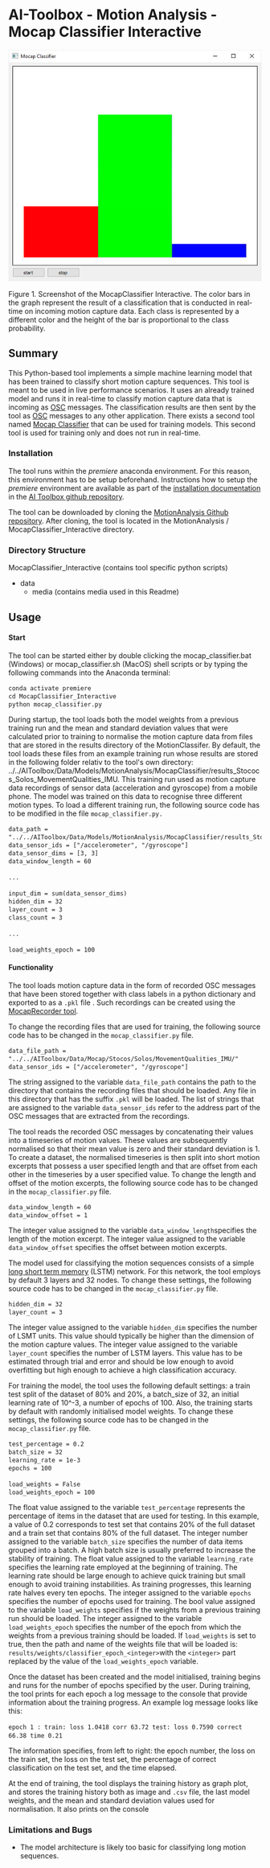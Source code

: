 # AI-Toolbox - Motion Analysis - Mocap Classifier Interactive

![image-20250228163843296](data/media/MocapClassifier_screenshot.JPG)

Figure 1. Screenshot of the MocapClassifier Interactive. The color bars in the graph represent the result of a classification that is conducted in real-time on incoming motion capture data. Each class is represented by a different color and the height of the bar is proportional to the class probability.

## Summary

This Python-based tool implements a simple machine learning model that has been trained to classify short motion capture sequences. This tool is meant to be used in live performance scenarios. It uses an already trained model and runs it in real-time to classify motion capture data that is incoming as [OSC](https://en.wikipedia.org/wiki/Open_Sound_Control) messages. The classification results are then sent by the tool as [OSC](https://en.wikipedia.org/wiki/Open_Sound_Control) messages to any other application. There exists a second tool named [Mocap Classifier](https://github.com/bisnad/MotionAnalysis/tree/main/MocapClassifier) that can be used for training models. This second tool is used for training only and does not run in real-time. 

### Installation

The tool runs within the *premiere* anaconda environment. For this reason, this environment has to be setup beforehand.  Instructions how to setup the *premiere* environment are available as part of the [installation documentation ](https://github.com/bisnad/AIToolbox/tree/main/Installers) in the [AI Toolbox github repository](https://github.com/bisnad/AIToolbox). 

The tool can be downloaded by cloning the [MotionAnalysis Github repository](https://github.com/bisnad/MotionAnalysis). After cloning, the tool is located in the MotionAnalysis / MocapClassifier_Interactive directory. 

### Directory Structure

MocapClassifier_Interactive (contains tool specific python scripts)

- data
  - media (contains media used in this Readme)


## Usage
#### Start

The tool can be started either by double clicking the mocap_classifier.bat (Windows) or mocap_classifier.sh (MacOS) shell scripts or by typing the following commands into the Anaconda terminal:

```
conda activate premiere
cd MocapClassifier_Interactive
python mocap_classifier.py
```

During startup, the tool loads both the model weights from a previous training run and the mean and standard deviation values that were calculated prior to training to normalise the motion capture data from files that are stored in the results directory of the MotionClassifer. By default, the tool loads these files from an example training run whose results are stored in the following folder relativ to the tool's own directory: ../../AIToolbox/Data/Models/MotionAnalysis/MocapClassifier/results_Stococs_Solos_MovementQualities_IMU. This training run used as motion capture data recordings of sensor data (acceleration and gyroscope) from a mobile phone. The model was trained on this data to recognise three different motion types. To load a different training run, the following source code has to be modified in the file `mocap_classifier.py.` 

```
data_path = "../../AIToolbox/Data/Models/MotionAnalysis/MocapClassifier/results_Stococs_Solos_MovementQualities_IMU"
data_sensor_ids = ["/accelerometer", "/gyroscope"]
data_sensor_dims = [3, 3]
data_window_length = 60

...

input_dim = sum(data_sensor_dims)
hidden_dim = 32
layer_count = 3
class_count = 3

...

load_weights_epoch = 100
```



#### Functionality





The tool loads motion capture data in the form of recorded OSC messages that have been stored together with class labels in a python dictionary and exported to as a `.pkl` file . Such recordings can be created using the [MocapRecorder tool](https://github.com/bisnad/MotionUtilities/tree/main/MocapRecorder). 

To change the recording files that are used for training, the following source code has to be changed in the `mocap_classifier.py` file. 

```
data_file_path = "../../AIToolbox/Data/Mocap/Stocos/Solos/MovementQualities_IMU/"
data_sensor_ids = ["/accelerometer", "/gyroscope"]
```

The string assigned to the variable `data_file_path` contains the path to the directory that contains the recording files that should be loaded. Any file in this directory that has the suffix `.pkl` will be loaded. 
The list of strings that are assigned to the variable `data_sensor_ids` refer to the address part of the OSC messages that are extracted from the recordings. 

The tool reads the recorded OSC messages by concatenating their values into a timeseries of motion values. These values are subsequently normalised so that their mean value is zero and their standard deviation is 1. To create a dataset, the normalised timeseries is then split into short motion excerpts that possess a user specified length and that are offset from each other in the timeseries by a user specified value. To change the length and offset of the motion excerpts, the following source code has to be changed in the `mocap_classifier.py` file. 

```
data_window_length = 60
data_window_offset = 1
```

The integer value assigned to the variable `data_window_length`specifies the length of the motion excerpt. The integer value assigned to the variable `data_window_offset` specifies the offset between motion excerpts.

The model used for classifying the motion sequences consists of a simple [long short term memory](https://en.wikipedia.org/wiki/Long_short-term_memory) (LSTM) network. For this network, the tool employs by default 3 layers and 32 nodes. To change these settings, the following source code has to be changed in the `mocap_classifier.py` file. 

```
hidden_dim = 32
layer_count = 3
```

The integer value assigned to the variable `hidden_dim` specifies the number of LSMT units. This value should typically be higher than the dimension of the motion capture values. The integer value assigned to the variable `layer_count` specifies the number of LSTM layers. This value has to be estimated through trial and error and should be low enough to avoid overfitting but high enough to achieve a high classification accuracy. 

For training the model, the tool uses the following default settings: a train test split of the dataset of 80% and 20%, a batch_size of 32, an initial learning rate of 10^-3, a number of epochs of 100. Also, the training starts by default with randomly initialised model weights. To change these settings, the following source code has to be changed in the `mocap_classifier.py` file. 

```
test_percentage = 0.2
batch_size = 32
learning_rate = 1e-3
epochs = 100

load_weights = False
load_weights_epoch = 100
```

The float value assigned to the variable `test_percentage` represents the percentage of items in the dataset that are used for testing. In this example, a value of 0.2 corresponds to test set that contains 20% of the full dataset and a train set that contains 80% of the full dataset. The integer number assigned to the variable `batch_size` specifies the number of data items grouped into a batch. A high batch size is usually preferred to increase the stability of training. The float value assigned to the variable `learning_rate` specifies the learning rate employed at the beginning of training. The learning rate should be large enough to achieve quick training but small enough to avoid training instabilities. As training progresses, this learning rate halves every ten epochs. The integer assigned to the variable `epochs` specifies the number of epochs used for training. The bool value assigned to the variable `load_weights` specifies if the weights from a previous training run should be loaded. The integer assigned to the variable `load_weights_epoch` specifies the number of the epoch from which the weights from a previous training should be loaded. If `load_weights` is set to true, then the path and name of the weights file that will be loaded is: `results/weights/classifier_epoch_<integer>`with the `<integer>`  part replaced by the value of the `load_weights_epoch` variable. 

Once the dataset has been created and the model initialised, training begins and runs for the number of epochs specified by the user. During training, the tool prints for each epoch a log message to the console that provide information about the training progress. An example log message looks like this:

`epoch 1 : train: loss 1.0418 corr 63.72 test: loss 0.7590 correct 66.38 time 0.21`

The information specifies, from left to right: the epoch number, the loss on the train set, the loss on the test set, the percentage of correct classification on the test set, and the time elapsed.

At the end of training, the tool displays the training history as graph plot, and stores the training history both as image and `.csv` file, the last model weights, and the mean and standard deviation values used for normalisation. It also prints on the console 

### Limitations and Bugs

- The model architecture is likely too basic for classifying long motion sequences. 
